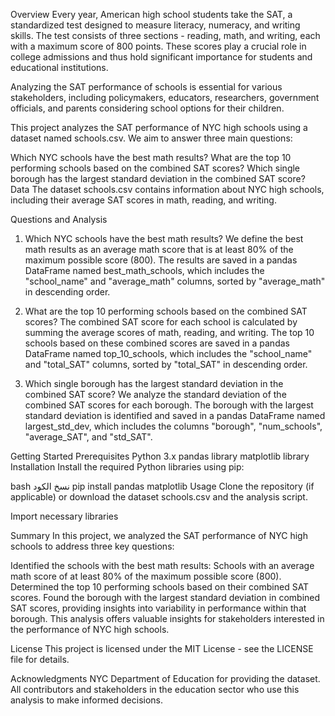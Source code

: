 Overview
Every year, American high school students take the SAT, a standardized test designed to measure literacy, numeracy, and writing skills. The test consists of three sections - reading, math, and writing, each with a maximum score of 800 points. These scores play a crucial role in college admissions and thus hold significant importance for students and educational institutions.

Analyzing the SAT performance of schools is essential for various stakeholders, including policymakers, educators, researchers, government officials, and parents considering school options for their children.

This project analyzes the SAT performance of NYC high schools using a dataset named schools.csv. We aim to answer three main questions:

Which NYC schools have the best math results?
What are the top 10 performing schools based on the combined SAT scores?
Which single borough has the largest standard deviation in the combined SAT score?
Data
The dataset schools.csv contains information about NYC high schools, including their average SAT scores in math, reading, and writing.

Questions and Analysis
1. Which NYC schools have the best math results?
We define the best math results as an average math score that is at least 80% of the maximum possible score (800). The results are saved in a pandas DataFrame named best_math_schools, which includes the "school_name" and "average_math" columns, sorted by "average_math" in descending order.

2. What are the top 10 performing schools based on the combined SAT scores?
The combined SAT score for each school is calculated by summing the average scores of math, reading, and writing. The top 10 schools based on these combined scores are saved in a pandas DataFrame named top_10_schools, which includes the "school_name" and "total_SAT" columns, sorted by "total_SAT" in descending order.

3. Which single borough has the largest standard deviation in the combined SAT score?
We analyze the standard deviation of the combined SAT scores for each borough. The borough with the largest standard deviation is identified and saved in a pandas DataFrame named largest_std_dev, which includes the columns "borough", "num_schools", "average_SAT", and "std_SAT".

Getting Started
Prerequisites
Python 3.x
pandas library
matplotlib library
Installation
Install the required Python libraries using pip:

bash
نسخ الكود
pip install pandas matplotlib
Usage
Clone the repository (if applicable) or download the dataset schools.csv and the analysis script.

Import necessary libraries


Summary
In this project, we analyzed the SAT performance of NYC high schools to address three key questions:

Identified the schools with the best math results: Schools with an average math score of at least 80% of the maximum possible score (800).
Determined the top 10 performing schools based on their combined SAT scores.
Found the borough with the largest standard deviation in combined SAT scores, providing insights into variability in performance within that borough.
This analysis offers valuable insights for stakeholders interested in the performance of NYC high schools.

License
This project is licensed under the MIT License - see the LICENSE file for details.

Acknowledgments
NYC Department of Education for providing the dataset.
All contributors and stakeholders in the education sector who use this analysis to make informed decisions.
